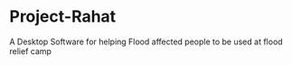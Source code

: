 # Project-Rahat
A Desktop Software for helping Flood affected people to be used at flood relief camp
